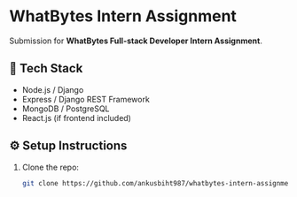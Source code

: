 # WhatBytes Intern Assignment

Submission for **WhatBytes Full-stack Developer Intern Assignment**.

## 🚀 Tech Stack
- Node.js / Django
- Express / Django REST Framework
- MongoDB / PostgreSQL
- React.js (if frontend included)

## ⚙️ Setup Instructions
1. Clone the repo:
   ```bash
   git clone https://github.com/ankusbiht987/whatbytes-intern-assignment.git
